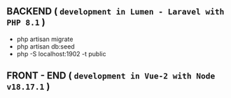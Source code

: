 ## BACKEND ( `development in Lumen - Laravel with PHP 8.1` )

- php artisan migrate
- php artisan db:seed
- php -S localhost:1902 -t public



## FRONT - END ( `development in Vue-2 with Node v18.17.1` )